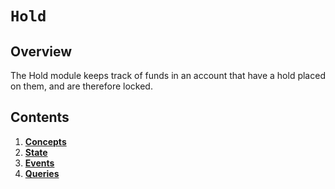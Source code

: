 # `Hold`

## Overview

The Hold module keeps track of funds in an account that have a hold placed on them, and are therefore locked.

## Contents

1. **[Concepts](01_concepts.md)**
2. **[State](02_state.md)**
3. **[Events](03_events.md)**
4. **[Queries](04_queries.md)**
